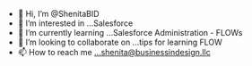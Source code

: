 - 👋 Hi, I’m @ShenitaBID
- 👀 I’m interested in ...Salesforce
- 🌱 I’m currently learning ...Salesforce Administration - FLOWs
- 💞️ I’m looking to collaborate on ...tips for learning FLOW
- 📫 How to reach me ...shenita@businessindesign.llc

<!---
ShenitaBID/ShenitaBID is a ✨ special ✨ repository because its `README.md` (this file) appears on your GitHub profile.
You can click the Preview link to take a look at your changes.
--->
